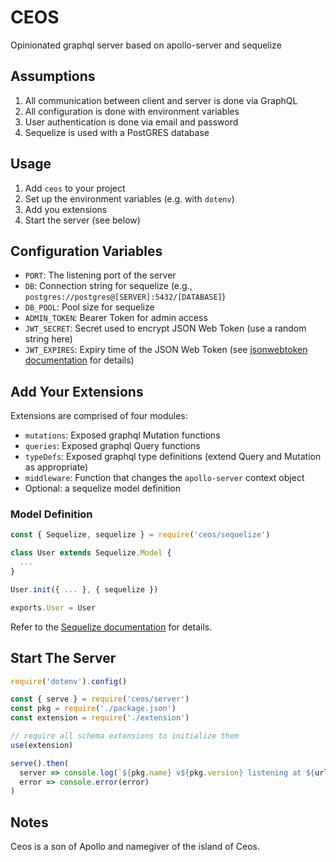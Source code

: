 # CEOS

Opinionated graphql server based on apollo-server and sequelize


## Assumptions

1. All communication between client and server is done via GraphQL
2. All configuration is done with environment variables
3. User authentication is done via email and password
4. Sequelize is used with a PostGRES database


## Usage

1. Add `ceos` to your project
2. Set up the environment variables (e.g. with `dotenv`)
3. Add you extensions
4. Start the server (see below)


## Configuration Variables

* `PORT`: The listening port of the server
* `DB`: Connection string for sequelize (e.g., `postgres://postgres@[SERVER]:5432/[DATABASE]`)
* `DB_POOL`: Pool size for sequelize
* `ADMIN_TOKEN`: Bearer Token for admin access
* `JWT_SECRET`: Secret used to encrypt JSON Web Token (use a random string here)
* `JWT_EXPIRES`: Expiry time of the JSON Web Token (see [jsonwebtoken documentation](https://github.com/auth0/node-jsonwebtoken#readme) for details)


## Add Your Extensions

Extensions are comprised of four modules:

* `mutations`: Exposed graphql Mutation functions
* `queries`: Exposed graphql Query functions
* `typeDefs`: Exposed graphql type definitions (extend Query and Mutation as appropriate)
* `middleware`: Function that changes the `apollo-server` context object
* Optional: a sequelize model definition

### Model Definition

```js
const { Sequelize, sequelize } = require('ceos/sequelize')

class User extends Sequelize.Model {
  ...
}

User.init({ ... }, { sequelize })

exports.User = User
```

Refer to the [Sequelize documentation](https://sequelize.org/master/manual/models-definition.html) for details.

## Start The Server

```js
require('dotenv').config()

const { serve } = require('ceos/server')
const pkg = require('./package.json')
const extension = require('./extension')

// require all schema extensions to initialize them
use(extension)

serve().then(
  server => console.log(`${pkg.name} v${pkg.version} listening at ${url}`),
  error => console.error(error)
)
```

## Notes

Ceos is a son of Apollo and namegiver of the island of Ceos.
